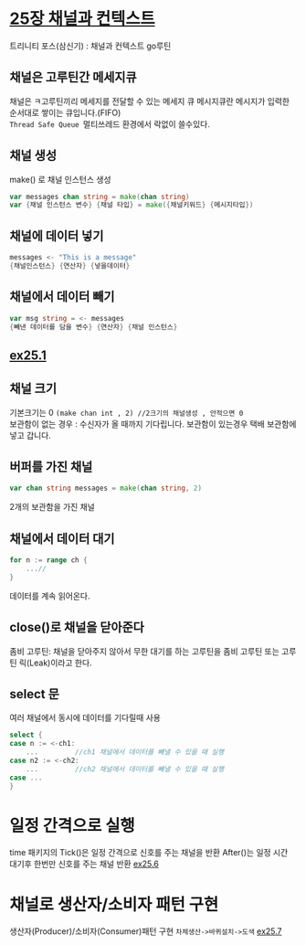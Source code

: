 # [25장 채널과 컨텍스트](https://www.youtube.com/watch?v=F6T9x-M7GNE&t=2940s)
트리니티 포스(삼신기) : 채널과 컨텍스트 go루틴

## 채널은 고루틴간 메세지큐
채널은 ㅋ고루틴끼리 메세지를 전달할 수 있는 메세지 큐 
메시지큐란 메시지가 입력한 순서대로 쌓이는 큐입니다.(FIFO)  
`Thread Safe Queue `멀티쓰레드 환경에서 락없이 쓸수있다.

## 채널 생성
make() 로 채널 인스턴스 생성
```go
var messages chan string = make(chan string)
var {채널 인스턴스 변수} {채널 타입} = make({채널키워드} {메시지타입})
```

## 채널에 데이터 넣기
```go
messages <- "This is a message"
{채널인스턴스} {연산자} {넣을데이터}
```
## 채널에서 데이터 빼기
```go 
var msg string = <- messages
{빼낸 데이터를 담을 변수} {연산자} {채널 인스턴스}
```
## [ex25.1](ex25.1.go)
## 채널 크기
기본크기는 0 `(make chan int , 2) //2크기의 채널생성 , 안적으면 0`  
보관함이 없는 경우 : 수신자가 올 때까지 기다립니다.
보관함이 있는경우 택배 보관함에 넣고 갑니다.
## 버퍼를 가진 채널
```go
var chan string messages = make(chan string, 2)
```
2개의 보관함을 가진 채널
## 채널에서 데이터 대기
```go
for n := range ch {
	...//
}
```
데이터를 계속 읽어온다.
## close()로 채널을 닫아준다
좀비 고루틴: 채널을 닫아주지 않아서 무한 대기를 하는 고루틴을 좀비 고루틴 또는 고루틴 릭(Leak)이라고 한다.

## select 문
여러 채널에서 동시에 데이터를 기다릴때 사용
```go
select {
case n := <-ch1:
	...         //ch1 채널에서 데이터를 빼낼 수 있을 때 실행
case n2 := <-ch2:
	...         //ch2 채널에서 데이터를 빼낼 수 있을 때 실행
case ...
}
```
# 일정 간격으로 실행
time 패키지의 Tick()은 일정 간격으로 신호를 주는 채널을 반환
After()는 일정 시간 대기후 한번만 신호를 주는 채널 반환
[ex25.6](ex25.6.go)

# 채널로 생산자/소비자 패턴 구현
생산자(Producer)/소비자(Consumer)패턴 구현
`차체생산->바퀴설치->도색`
[ex25.7](ex25.7.go)